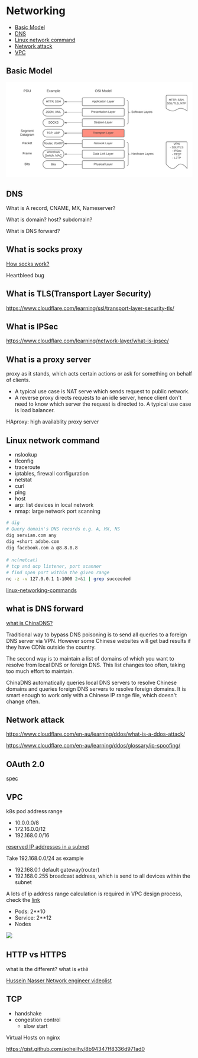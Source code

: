 # Networking

- [Basic Model](#basic-model)
- [DNS](#dns)
- [Linux network command](#linux-network-command)
- [Network attack](#network-attack)
- [VPC](#vpc)

## Basic Model

![osi_model](pics/osi.png)

## DNS

What is A record, CNAME, MX, Nameserver?

What is domain? host? subdomain?

What is DNS forward?

## What is socks proxy

[How socks work?](http://www.firewall.cx/vpn/vpn-guides-articles/1191-best-socks5-proxy-guide-torrenting-free-proxy-list.html)

Heartbleed bug

## What is TLS(Transport Layer Security)

https://www.cloudflare.com/learning/ssl/transport-layer-security-tls/

## What is IPSec

https://www.cloudflare.com/learning/network-layer/what-is-ipsec/

## What is a proxy server

proxy as it stands, which acts certain actions or ask for something on behalf of clients.

- A typical use case is NAT serve which sends request to public network.
- A reverse proxy directs requests to an idle server, hence client don't need to know which server the request is directed to. A typical use case is load balancer.

HAproxy: high availablity proxy server

## Linux network command

- nslookup
- ifconfig
- traceroute
- iptables, firewall configuration
- netstat
- curl
- ping
- host
- arp: list devices in local network
- nmap: large network port scanning

```bash
# dig
# Query domain's DNS records e.g. A, MX, NS
dig servian.com any
dig +short adobe.com
dig facebook.com a @8.8.8.8

# nc(netcat)
# tcp and ucp listener, port scanner
# find open port within the given range
nc -z -v 127.0.0.1 1-1000 2>&1 | grep succeeded
```

[linux-networking-commands](https://mindmajix.com/linux-networking-commands-best-examples)

## what is DNS forward

[what is ChinaDNS?](https://github.com/shadowsocks/ChinaDNS)

 Traditional way to bypass DNS poisoning is to send all queries to a foreign DNS server via VPN. However some Chinese websites will get bad results if they have CDNs outside the country.

 The second way is to maintain a list of domains of which you want to resolve from local DNS or foreign DNS. This list changes too often, taking too much effort to maintain.

 ChinaDNS automatically queries local DNS servers to resolve Chinese domains and queries foreign DNS servers to resolve foreign domains. It is smart enough to work only with a Chinese IP range file, which doesn't change often.

## Network attack

https://www.cloudflare.com/en-au/learning/ddos/what-is-a-ddos-attack/

https://www.cloudflare.com/en-au/learning/ddos/glossary/ip-spoofing/

## OAuth 2.0

[spec](https://tools.ietf.org/html/rfc8693)

## VPC

k8s pod address range

- 10.0.0.0/8
- 172.16.0.0/12
- 192.168.0.0/16

[reserved IP addresses in a subnet](https://cloud.google.com/vpc/docs/vpc#reserved_ip_addresses_in_every_subnet)

Take 192.168.0.0/24 as example

- 192.168.0.1 default gateway(router)
- 192.168.0.255 broadcast address, which is send to all devices within the subnet


A lots of ip address range calculation is required in VPC design process, check the [link](https://cloud.google.com/kubernetes-engine/docs/how-to/alias-ips)

- Pods: 2**10
- Service: 2**12
- Nodes

<img src="https://render.githubusercontent.com/render/math?math=N=2^{(32-S)}-4">

## HTTP vs HTTPS

what is the different?
what is `eth0`

[Hussein Nasser Network engineer videolist](https://www.youtube.com/playlist?list=PLQnljOFTspQUBSgBXilKhRMJ1ACqr7pTr)

## TCP

- handshake
- congestion control
  - slow start


Virtual Hosts on nginx 

https://gist.github.com/soheilhy/8b94347ff8336d971ad0